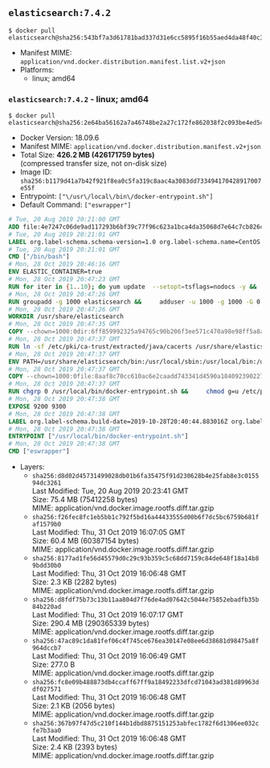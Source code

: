 ## `elasticsearch:7.4.2`

```console
$ docker pull elasticsearch@sha256:543bf7a3d61781bad337d31e6cc5895f16b55aed4da48f40c346352420927f74
```

-	Manifest MIME: `application/vnd.docker.distribution.manifest.list.v2+json`
-	Platforms:
	-	linux; amd64

### `elasticsearch:7.4.2` - linux; amd64

```console
$ docker pull elasticsearch@sha256:2e64ba56162a7a46748be2a27c172fe862038f2c093be4ed5cb39cac3580d873
```

-	Docker Version: 18.09.6
-	Manifest MIME: `application/vnd.docker.distribution.manifest.v2+json`
-	Total Size: **426.2 MB (426171759 bytes)**  
	(compressed transfer size, not on-disk size)
-	Image ID: `sha256:b1179d41a7b42f921f8ea0c5fa319c8aac4a3083dd733494170428917007e55f`
-	Entrypoint: `["\/usr\/local\/bin\/docker-entrypoint.sh"]`
-	Default Command: `["eswrapper"]`

```dockerfile
# Tue, 20 Aug 2019 20:21:00 GMT
ADD file:4e7247c06de9ad117293b6bf39c77f96c623a1bca4da35068d7e64c7cb826c08 in / 
# Tue, 20 Aug 2019 20:21:01 GMT
LABEL org.label-schema.schema-version=1.0 org.label-schema.name=CentOS Base Image org.label-schema.vendor=CentOS org.label-schema.license=GPLv2 org.label-schema.build-date=20190801
# Tue, 20 Aug 2019 20:21:01 GMT
CMD ["/bin/bash"]
# Mon, 28 Oct 2019 20:46:16 GMT
ENV ELASTIC_CONTAINER=true
# Mon, 28 Oct 2019 20:47:23 GMT
RUN for iter in {1..10}; do yum update  --setopt=tsflags=nodocs -y &&     yum install -y  --setopt=tsflags=nodocs nc &&     yum clean all && exit_code=0 && break || exit_code=$? && echo "yum error: retry $iter in 10s" && sleep 10; done;     (exit $exit_code)
# Mon, 28 Oct 2019 20:47:26 GMT
RUN groupadd -g 1000 elasticsearch &&     adduser -u 1000 -g 1000 -G 0 -d /usr/share/elasticsearch elasticsearch &&     chmod 0775 /usr/share/elasticsearch &&     chgrp 0 /usr/share/elasticsearch
# Mon, 28 Oct 2019 20:47:26 GMT
WORKDIR /usr/share/elasticsearch
# Mon, 28 Oct 2019 20:47:35 GMT
COPY --chown=1000:0dir:6ff859992325a94765c90b206f3ee571c470a98e98ff5a8a6f033642683c390a in /usr/share/elasticsearch 
# Mon, 28 Oct 2019 20:47:37 GMT
RUN ln -sf /etc/pki/ca-trust/extracted/java/cacerts /usr/share/elasticsearch/jdk/lib/security/cacerts
# Mon, 28 Oct 2019 20:47:37 GMT
ENV PATH=/usr/share/elasticsearch/bin:/usr/local/sbin:/usr/local/bin:/usr/sbin:/usr/bin:/sbin:/bin
# Mon, 28 Oct 2019 20:47:37 GMT
COPY --chown=1000:0file:8aaf8c70cc610ac6e2caadd743341d4590a184092390227b9bfc69044c733e28 in /usr/local/bin/docker-entrypoint.sh 
# Mon, 28 Oct 2019 20:47:37 GMT
RUN chgrp 0 /usr/local/bin/docker-entrypoint.sh &&     chmod g=u /etc/passwd &&     chmod 0775 /usr/local/bin/docker-entrypoint.sh
# Mon, 28 Oct 2019 20:47:38 GMT
EXPOSE 9200 9300
# Mon, 28 Oct 2019 20:47:38 GMT
LABEL org.label-schema.build-date=2019-10-28T20:40:44.883016Z org.label-schema.license=Elastic-License org.label-schema.name=Elasticsearch org.label-schema.schema-version=1.0 org.label-schema.url=https://www.elastic.co/products/elasticsearch org.label-schema.usage=https://www.elastic.co/guide/en/elasticsearch/reference/index.html org.label-schema.vcs-ref=2f90bbf7b93631e52bafb59b3b049cb44ec25e96 org.label-schema.vcs-url=https://github.com/elastic/elasticsearch org.label-schema.vendor=Elastic org.label-schema.version=7.4.2 org.opencontainers.image.created=2019-10-28T20:40:44.883016Z org.opencontainers.image.documentation=https://www.elastic.co/guide/en/elasticsearch/reference/index.html org.opencontainers.image.licenses=Elastic-License org.opencontainers.image.revision=2f90bbf7b93631e52bafb59b3b049cb44ec25e96 org.opencontainers.image.source=https://github.com/elastic/elasticsearch org.opencontainers.image.title=Elasticsearch org.opencontainers.image.url=https://www.elastic.co/products/elasticsearch org.opencontainers.image.vendor=Elastic org.opencontainers.image.version=7.4.2
# Mon, 28 Oct 2019 20:47:38 GMT
ENTRYPOINT ["/usr/local/bin/docker-entrypoint.sh"]
# Mon, 28 Oct 2019 20:47:38 GMT
CMD ["eswrapper"]
```

-	Layers:
	-	`sha256:d8d02d45731499028db01b6fa35475f91d230628b4e25fab8e3c015594dc3261`  
		Last Modified: Tue, 20 Aug 2019 20:23:41 GMT  
		Size: 75.4 MB (75412258 bytes)  
		MIME: application/vnd.docker.image.rootfs.diff.tar.gzip
	-	`sha256:f26fec8fc1eb5bb1c792f5bd16a44433555d00b6f7dc5bc6759b681faf1579b0`  
		Last Modified: Thu, 31 Oct 2019 16:07:05 GMT  
		Size: 60.4 MB (60387154 bytes)  
		MIME: application/vnd.docker.image.rootfs.diff.tar.gzip
	-	`sha256:8177ad1fe56d45579d0c29c93b359c5c68dd7159c84de648f18a14b89bdd30b0`  
		Last Modified: Thu, 31 Oct 2019 16:06:48 GMT  
		Size: 2.3 KB (2282 bytes)  
		MIME: application/vnd.docker.image.rootfs.diff.tar.gzip
	-	`sha256:d8fdf75b73c13b11aa804d7f76de4ad07642c5044e75852ebadfb35b84b220ad`  
		Last Modified: Thu, 31 Oct 2019 16:07:17 GMT  
		Size: 290.4 MB (290365339 bytes)  
		MIME: application/vnd.docker.image.rootfs.diff.tar.gzip
	-	`sha256:47ac89c1da81fef06c4f745ce676ea30147e08ee6d38681d98475a8f964dccb7`  
		Last Modified: Thu, 31 Oct 2019 16:06:49 GMT  
		Size: 277.0 B  
		MIME: application/vnd.docker.image.rootfs.diff.tar.gzip
	-	`sha256:fc8e09b488873db4ccaff67ff9a18492233dfcd71043ad381d89963ddf027571`  
		Last Modified: Thu, 31 Oct 2019 16:06:48 GMT  
		Size: 2.1 KB (2056 bytes)  
		MIME: application/vnd.docker.image.rootfs.diff.tar.gzip
	-	`sha256:367b97f47d5c210f144b1dbd8875151253abfec1782f6d1306ee032cfe7b3aa0`  
		Last Modified: Thu, 31 Oct 2019 16:06:48 GMT  
		Size: 2.4 KB (2393 bytes)  
		MIME: application/vnd.docker.image.rootfs.diff.tar.gzip
